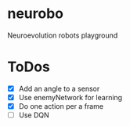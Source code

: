 neurobo
======================
Neuroevolution robots playground

# ToDos

- [x] Add an angle to a sensor
- [x] Use enemyNetwork for learning
- [x] Do one action per a frame
- [ ] Use DQN
